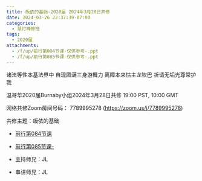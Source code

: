 ```yaml
---
title: 皈依的基础-2020届 2024年3月28日共修
date: 2024-03-26 22:37:39-07:00
categories:
  - 慧灯禅修班
tags:
  - 2020届
attachments:
  - /f/up/前行第084节课-仅供参考-.ppt
  - /f/up/前行第085节课-仅供参考-.ppt
---
```

诸法等性本基法界中 自现圆满三身游舞力
离障本来怙主龙钦巴 祈请无垢光尊常护我

温哥华2020届Burnaby小组2024年3月28日共修
19:00 PST, 10:00 GMT

网络共修Zoom房间号码： 7789995278 (<https://zoom.us/j/7789995278>)

共修主题：皈依的基础
* [前行第084节课](/f/up/前行第084节课-仅供参考-.ppt)
* [前行第085节课-](/f/up/前行第085节课-仅供参考-.ppt)


* 主持师兄：JL
* 串讲师兄：JL
